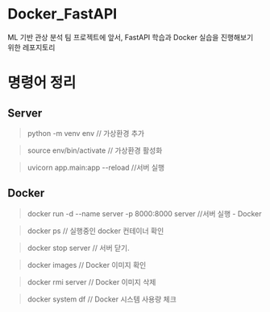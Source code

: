 # Docker_FastAPI

ML 기반 관상 분석 팀 프로젝트에 앞서, FastAPI 학습과 Docker 실습을 진행해보기 위한 레포지토리

# 명령어 정리

## Server

> python -m venv env // 가상환경 추가

> source env/bin/activate // 가상환경 활성화

> uvicorn app.main:app --reload //서버 실행

## Docker

> docker run -d --name server -p 8000:8000 server //서버 실행 - Docker

> docker ps // 실행중인 docker 컨테이너 확인

> docker stop server // 서버 닫기.

> docker images // Docker 이미지 확인

> docker rmi server // Docker 이미지 삭제

> docker system df // Docker 시스템 사용량 체크
